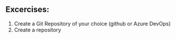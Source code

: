 ## Excercises:
1. Create a Git Repository of your choice (github or Azure DevOps)
2. Create a repository 